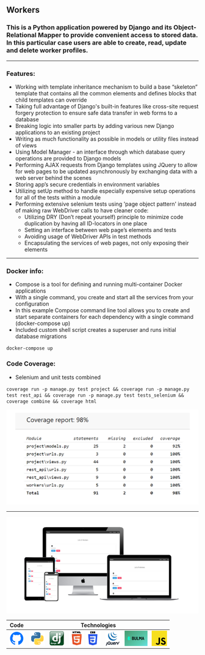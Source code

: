 ## Workers
### This is a Python application powered by Django and its Object-Relational Mapper to provide convenient access to stored data. In this particular case users are able to create, read, update and delete worker profiles. 

--------------------------------------------------

### Features:
* Working with template inheritance mechanism to build a base “skeleton” template that contains all the common elements and defines blocks that child templates can override
* Taking full advantage of Django's built-in features like cross-site request forgery protection to ensure safe data transfer in web forms to a database
* Breaking logic into smaller parts by adding various new Django applications to an existing project 
* Writing as much functionality as possible in models or utility files instead of views 
* Using Model Manager - an interface through which database query operations are provided to Django models
* Performing AJAX requests from Django templates using JQuery to allow for web pages to be updated asynchronously by exchanging data with a web server behind the scenes
* Storing app’s secure credentials in environment variables
* Utilizing setUp method to handle especially expensive setup operations for all of the tests within a module
* Performing extensive selenium tests using 'page object pattern' instead of making raw WebDriver calls to have cleaner code:
  * Utilizing DRY (Don’t repeat yourself) principle to minimize code duplication by having all ID-locators in one place
  * Setting an interface between web page’s elements and tests
  * Avoiding usage of WebDriver APIs in test methods
  * Encapsulating the services of web pages, not only exposing their elements

--------------------------------------------------

### Docker info:
* Compose is a tool for defining and running multi-container Docker applications
* With a single command, you create and start all the services from your configuration
* In this example Compose command line tool allows you to create and start separate containers for each dependency with a single command (docker-compose up)
* Included custom shell script creates a superuser and runs initial database migrations

```
docker-compose up

```


### Code Coverage:
* Selenium and unit tests combined

```
coverage run -p manage.py test project && coverage run -p manage.py test rest_api && coverage run -p manage.py test tests_selenium && coverage combine && coverage html

```

<img src="https://github.com/mjaroszewski1979/workers-in/blob/main/coverage_report.png">

---------------------------------------------------

![caption](https://github.com/mjaroszewski1979/workers-in/blob/main/workers.png)
  
  Code | Technologies
  ---- | ------------
[<img src="https://github.com/mjaroszewski1979/mjaroszewski1979/blob/main/github_g.png">](https://github.com/mjaroszewski1979/workers-in) | <img src="https://github.com/mjaroszewski1979/mjaroszewski1979/blob/main/python_g.png"> &nbsp; <img src="https://github.com/mjaroszewski1979/mjaroszewski1979/blob/main/django_g.png"> &nbsp; <img src="https://github.com/mjaroszewski1979/mjaroszewski1979/blob/main/html_g.png"> <img src="https://github.com/mjaroszewski1979/mjaroszewski1979/blob/main/css_g.png">  &nbsp; <img src="https://github.com/mjaroszewski1979/mjaroszewski1979/blob/main/jquery_g.png"> &nbsp; <img src="https://github.com/mjaroszewski1979/mjaroszewski1979/blob/main/bulma_g.png"> &nbsp; <img src="https://github.com/mjaroszewski1979/mjaroszewski1979/blob/main/js1.png">


